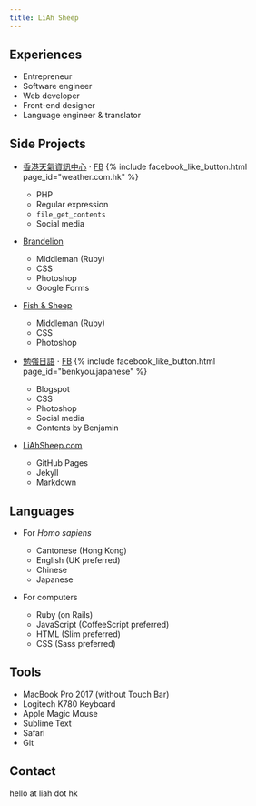 ```yaml
---
title: LiAh Sheep
---
```


## Experiences

- Entrepreneur
- Software engineer
- Web developer
- Front-end designer
- Language engineer & translator

## Side Projects

- [香港天氣資訊中心](http://www.weather.com.hk/) ⋅ [FB](https://www.facebook.com/weather.com.hk/)
  {% include facebook_like_button.html page_id="weather.com.hk" %}
    - PHP
    - Regular expression
    - `file_get_contents`
    - Social media

- [Brandelion](http://brandelion.co/)
    - Middleman (Ruby)
    - CSS
    - Photoshop
    - Google Forms

- [Fish & Sheep](http://fish.liahsheep.com/)
    - Middleman (Ruby)
    - CSS
    - Photoshop
    
- [勉強日語](http://benkyou-japanese.blogspot.com/) ⋅ [FB](https://www.facebook.com/benkyou.japanese/)
  {% include facebook_like_button.html page_id="benkyou.japanese" %}
    - Blogspot
    - CSS
    - Photoshop
    - Social media
    - Contents by Benjamin

- [LiAhSheep.com](http://liahsheep.com/)
    - GitHub Pages
    - Jekyll
    - Markdown
    
## Languages

- For *Homo sapiens*
    - Cantonese (Hong Kong)
    - English (UK preferred)
    - Chinese
    - Japanese
        
- For computers
    - Ruby (on Rails)
    - JavaScript (CoffeeScript preferred)
    - HTML (Slim preferred)
    - CSS (Sass preferred)
        
## Tools

- MacBook Pro 2017 (without Touch Bar)
- Logitech K780 Keyboard
- Apple Magic Mouse
- Sublime Text
- Safari
- Git

## Contact

hello at liah dot hk
